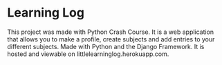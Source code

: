 # Learning Log

This project was made with Python Crash Course. It is a web application that allows you to make a profile, create subjects and add entries to your different subjects. Made with Python and the Django Framework. It is hosted and viewable on littlelearninglog.herokuapp.com.


